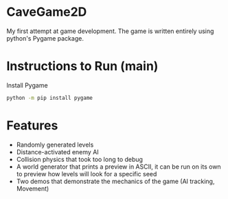 # CaveGame2D
My first attempt at game development. The game is written entirely using python's Pygame package.

# Instructions to Run (main)

Install Pygame
```bash
python -m pip install pygame
```



# Features
- Randomly generated levels
- Distance-activated enemy AI
- Collision physics that took too long to debug
- A world generator that prints a preview in ASCII, it can be run on its own to preview how levels will look for a specific seed
- Two demos that demonstrate the mechanics of the game (AI tracking, Movement)
